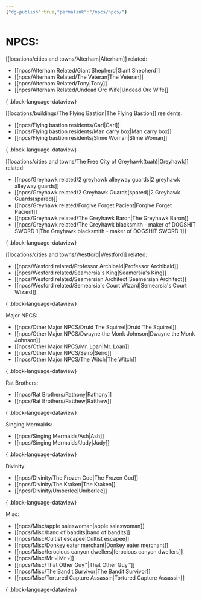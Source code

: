 ```yaml
---
{"dg-publish":true,"permalink":"/npcs/npcs/"}
---
```


# NPCS:

[[locations/cities and towns/Alterham\|Alterham]] related:
- [[npcs/Alterham Related/Giant Shepherd\|Giant Shepherd]]
- [[npcs/Alterham Related/The Veteran\|The Veteran]]
- [[npcs/Alterham Related/Tony\|Tony]]
- [[npcs/Alterham Related/Undead Orc Wife\|Undead Orc Wife]]

{ .block-language-dataview}

[[locations/buildings/The Flying Bastion\|The Flying Bastion]] residents:
- [[npcs/Flying bastion residents/Carl\|Carl]]
- [[npcs/Flying bastion residents/Man carry box\|Man carry box]]
- [[npcs/Flying bastion residents/Slime Woman\|Slime Woman]]

{ .block-language-dataview}

[[locations/cities and towns/The Free City of Greyhawk(tuah)\|Greyhawk]] related:
- [[npcs/Greyhawk related/2 greyhawk alleyway guards\|2 greyhawk alleyway guards]]
- [[npcs/Greyhawk related/2 Greyhawk Guards(spared)\|2 Greyhawk Guards(spared)]]
- [[npcs/Greyhawk related/Forgive Forget Pacient\|Forgive Forget Pacient]]
- [[npcs/Greyhawk related/The Greyhawk Baron\|The Greyhawk Baron]]
- [[npcs/Greyhawk related/The Greyhawk blacksmith - maker of DOGSHIT SWORD 1\|The Greyhawk blacksmith - maker of DOGSHIT SWORD 1]]

{ .block-language-dataview}

[[locations/cities and towns/Westford\|Westford]] related:
- [[npcs/Wesford related/Professor Archibald\|Professor Archibald]]
- [[npcs/Wesford related/Seamersia's King\|Seamersia's King]]
- [[npcs/Wesford related/Seamersian Architect\|Seamersian Architect]]
- [[npcs/Wesford related/Semearsia's Court Wizard\|Semearsia's Court Wizard]]

{ .block-language-dataview}

Major NPCS:
- [[npcs/Other Major NPCS/Druid The Squirrel\|Druid The Squirrel]]
- [[npcs/Other Major NPCS/Dwayne the Monk Johnson\|Dwayne the Monk Johnson]]
- [[npcs/Other Major NPCS/Mr. Loan\|Mr. Loan]]
- [[npcs/Other Major NPCS/Seiro\|Seiro]]
- [[npcs/Other Major NPCS/The Witch\|The Witch]]

{ .block-language-dataview}

Rat Brothers:
- [[npcs/Rat Brothers/Rathony\|Rathony]]
- [[npcs/Rat Brothers/Ratthew\|Ratthew]]

{ .block-language-dataview}

Singing Mermaids:
- [[npcs/Singing Mermaids/Ash\|Ash]]
- [[npcs/Singing Mermaids/Judy\|Judy]]

{ .block-language-dataview}

Divinity:
- [[npcs/Divinity/The Frozen God\|The Frozen God]]
- [[npcs/Divinity/The Kraken\|The Kraken]]
- [[npcs/Divinity/Umberlee\|Umberlee]]

{ .block-language-dataview}

Misc:
- [[npcs/Misc/apple saleswoman\|apple saleswoman]]
- [[npcs/Misc/band of bandits\|band of bandits]]
- [[npcs/Misc/Cultist escapee\|Cultist escapee]]
- [[npcs/Misc/Donkey eater merchant\|Donkey eater merchant]]
- [[npcs/Misc/ferocious canyon dwellers\|ferocious canyon dwellers]]
- [[npcs/Misc/Mr 💀\|Mr 💀]]
- [[npcs/Misc/That Other Guy™️\|That Other Guy™️]]
- [[npcs/Misc/The Bandit Survivor\|The Bandit Survivor]]
- [[npcs/Misc/Tortured Capture Assassin\|Tortured Capture Assassin]]

{ .block-language-dataview}